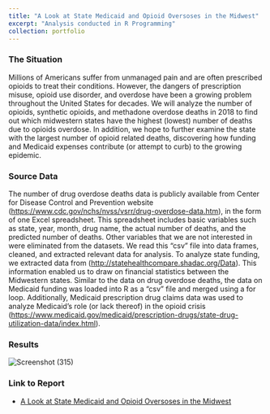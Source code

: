 ```yaml
---
title: "A Look at State Medicaid and Opioid Oversoses in the Midwest"
excerpt: "Analysis conducted in R Programming"
collection: portfolio
---
```


### The Situation 

Millions of Americans suffer from unmanaged pain and are often prescribed opioids to treat their conditions. However, the dangers of prescription misuse, opioid use disorder, and overdose have been a growing problem throughout the United States for decades. We will analyze the number of opioids, synthetic opioids, and methadone overdose deaths in 2018 to find out which midwestern states have the highest (lowest) number of deaths due to opioids overdose.  In addition, we hope to further examine the state with the largest number of opioid related deaths, discovering how funding and Medicaid expenses contribute (or attempt to curb) to the growing epidemic.  

 ### Source Data 

The number of drug overdose deaths data is publicly available from Center for Disease Control and Prevention website (https://www.cdc.gov/nchs/nvss/vsrr/drug-overdose-data.htm), in the form of one Excel spreadsheet. This spreadsheet includes basic variables such as state, year, month, drug name, the actual number of deaths, and the predicted number of deaths. Other variables that we are not interested in were eliminated from the datasets. We read this “csv” file into data frames, cleaned, and extracted relevant data for analysis. To analyze state funding, we extracted data from (http://statehealthcompare.shadac.org/Data). This information enabled us to draw on financial statistics between the Midwestern states.  Similar to the data on drug overdose deaths, the data on Medicaid funding was loaded into R as a “csv” file and merged using a for loop.   Additionally, Medicaid prescription drug claims data was used to analyze Medicaid’s role (or lack thereof) in the opioid crisis (https://www.medicaid.gov/medicaid/prescription-drugs/state-drug-utilization-data/index.html).  

### Results

![Screenshot (315)](https://user-images.githubusercontent.com/54378394/99928931-81774e00-2d08-11eb-80c8-4bdc13e6c0d9.png)

### Link to Report
* [A Look at State Medicaid and Opioid Oversoses in the Midwest](https://github.com/newing21/newing21.github.io/blob/master/files/R_Project.pdf)
